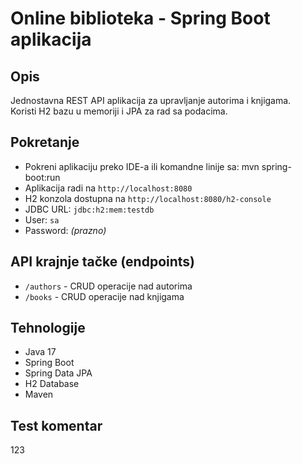 # Online biblioteka - Spring Boot aplikacija

## Opis
Jednostavna REST API aplikacija za upravljanje autorima i knjigama.  
Koristi H2 bazu u memoriji i JPA za rad sa podacima.

## Pokretanje
- Pokreni aplikaciju preko IDE-a ili komandne linije sa:
mvn spring-boot:run
- Aplikacija radi na `http://localhost:8080`
- H2 konzola dostupna na `http://localhost:8080/h2-console`
- JDBC URL: `jdbc:h2:mem:testdb`
- User: `sa`
- Password: *(prazno)*

## API krajnje tačke (endpoints)
- `/authors` - CRUD operacije nad autorima
- `/books` - CRUD operacije nad knjigama


## Tehnologije
- Java 17
- Spring Boot
- Spring Data JPA
- H2 Database
- Maven



## Test komentar
123